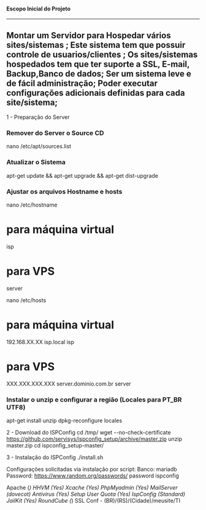 #### Escopo Inicial do Projeto
------------------------------------------------------------------------------------------
Montar um Servidor para Hospedar vários sites/sistemas ;
Este sistema tem que possuir controle de usuarios/clientes ;
Os sites/sistemas hospedados tem que ter suporte a SSL, E-mail, Backup,Banco de dados;
Ser um sistema leve e de fácil administração;
Poder executar configurações adicionais definidas para cada site/sistema;
------------------------------------------------------------------------------------------

1 - Preparação do Server

### Remover do Server o Source CD
nano /etc/apt/sources.list

### Atualizar o Sistema
apt-get update && apt-get upgrade && apt-get dist-upgrade

### Ajustar os arquivos Hostname e hosts
nano /etc/hostname
# para máquina virtual
isp

# para VPS
server



nano /etc/hosts
# para máquina virtual
192.168.XX.XX isp.local isp

# para VPS
XXX.XXX.XXX.XXX server.dominio.com.br server


### Instalar o unzip e configurar a região (Locales para PT_BR UTF8)
apt-get install unzip 
dpkg-reconfigure locales

2 - Download do ISPConfig
cd /tmp/
wget --no-check-certificate https://github.com/servisys/ispconfig_setup/archive/master.zip
unzip master.zip 
cd ispconfig_setup-master/

3 - Instalação do ISPConfig
./install.sh 

Configurações solicitadas via instalação por script:
Banco: mariadb
Password: https://www.random.org/passwords/
password ispconfig

Apache (*)
HHVM (Yes)
Xcache (Yes)
PhpMyadmin (Yes)
MailServer (dovecot)
Antivirus (Yes)
Setup User Quota (Yes)
IspConfig (Standard)
JailKit (Yes)
RoundCube (*)
SSL Conf - (BR)/(RS)/(Cidade)/meusite/TI



